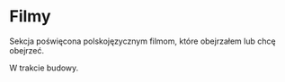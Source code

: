 # Filmy

Sekcja poświęcona polskojęzycznym filmom, które obejrzałem lub chcę obejrzeć.

W trakcie budowy.
